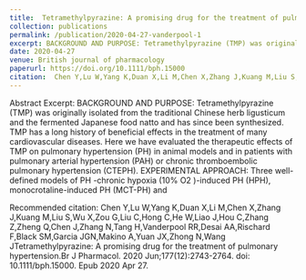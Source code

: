 ```yaml
--- 
title:  Tetramethylpyrazine: A promising drug for the treatment of pulmonary hypertension. 
collection: publications 
permalink: /publication/2020-04-27-vanderpool-1 
excerpt: BACKGROUND AND PURPOSE: Tetramethylpyrazine (TMP) was originally isolated from the traditional Chinese herb ligusticum and the fermented Japanese food natto and has since been synthesized. TMP has a long history of beneficial effects in the treatment of many cardiovascular diseases. Here we have evaluated the therapeutic effects of TMP on pulmonary hypertension (PH) in animal models and in patients with pulmonary arterial hypertension (PAH) or chronic thromboembolic pulmonary hypertension (CTEPH). EXPERIMENTAL APPROACH: Three well-defined models of PH -chronic hypoxia (10% O2 )-induced PH (HPH), monocrotaline-induced PH (MCT-PH) and 
date: 2020-04-27 
venue: British journal of pharmacology 
paperurl: https://doi.org/10.1111/bph.15000 
citation:  Chen Y,Lu W,Yang K,Duan X,Li M,Chen X,Zhang J,Kuang M,Liu S,Wu X,Zou G,Liu C,Hong C,He W,Liao J,Hou C,Zhang Z,Zheng Q,Chen J,Zhang N,Tang H,Vanderpool RR,Desai AA,Rischard F,Black SM,Garcia JGN,Makino A,Yuan JX,Zhong N,Wang JTetramethylpyrazine: A promising drug for the treatment of pulmonary hypertension.Br J Pharmacol. 2020 Jun;177(12):2743-2764. doi: 10.1111/bph.15000. Epub 2020 Apr 27. 
--- 
```

Abstract Excerpt:  BACKGROUND AND PURPOSE: Tetramethylpyrazine (TMP) was originally isolated from the traditional Chinese herb ligusticum and the fermented Japanese food natto and has since been synthesized. TMP has a long history of beneficial effects in the treatment of many cardiovascular diseases. Here we have evaluated the therapeutic effects of TMP on pulmonary hypertension (PH) in animal models and in patients with pulmonary arterial hypertension (PAH) or chronic thromboembolic pulmonary hypertension (CTEPH). EXPERIMENTAL APPROACH: Three well-defined models of PH -chronic hypoxia (10% O2 )-induced PH (HPH), monocrotaline-induced PH (MCT-PH) and  
 
 
Recommended citation:  Chen Y,Lu W,Yang K,Duan X,Li M,Chen X,Zhang J,Kuang M,Liu S,Wu X,Zou G,Liu C,Hong C,He W,Liao J,Hou C,Zhang Z,Zheng Q,Chen J,Zhang N,Tang H,Vanderpool RR,Desai AA,Rischard F,Black SM,Garcia JGN,Makino A,Yuan JX,Zhong N,Wang JTetramethylpyrazine: A promising drug for the treatment of pulmonary hypertension.Br J Pharmacol. 2020 Jun;177(12):2743-2764. doi: 10.1111/bph.15000. Epub 2020 Apr 27. 
